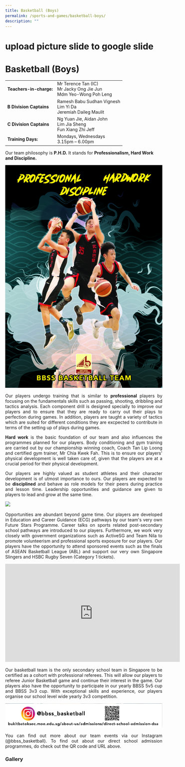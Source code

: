 ```yaml
---
title: Basketball (Boys)
permalink: /sports-and-games/basketball-boys/
description: ""
---
```

# upload picture slide to google slide

# Basketball (Boys)

|                     |                                              |
|---------------------|------------------------------|
| **Teachers-in-charge:** | Mr Terence Tan (IC)<br>Mr Jacky Ong Jie Jun<br>Mdm Yeo-Wong Poh Leng |
| **B Division Captains** | Ramesh Babu Sudhan Vignesh<br>Lim Yi Da<br>Jeremiah Daileg Maulit                       |
| **C Division Captains** | Ng Yuan Jie, Aidan John<br>Lim Jia Sheng<br>Fun Xiang Zhi Jeff                          |
| **Training Days:**      | Mondays, Wednesdays<br>3.15pm – 6.00pm                      |

Our team philosophy is **P.H.D.** It stands for **Professionalism, Hard Work and Discipline.**

![](/images/Our%20BBSS%20Experience/Cca/Sports%20&%20Games/BBSS%20Basketball%20website.jpg)


<p style="text-align: justify;">Our players undergo training that is similar to <b>professional</b> players by focusing on the fundamentals skills such as passing, shooting, dribbling and tactics analysis. Each component drill is designed specially to improve our players and to ensure that they are ready to carry out their plays to perfection during games. In addition, players are taught a variety of tactics which are suited for different conditions they are excpected to contribute in terms of the setting up of plays during games.</p>
  

<p style="text-align: justify;"><b>Hard work</b> is the basic foundation of our team and also influences the programmes planned for our players. Body conditioning and gym training are carried out by our championship winning coach, Coach Tan Lip Loong and certified gym trainer, Mr Chia Kwek Fah. This is to ensure our players' physical development is well taken care of, given that the players are at a crucial period for their physical development.</p>

<p style="text-align: justify;">Our players are highly valued as student athletes and their character development is of utmost importance to ours. Our players are expected to be <b>disciplined</b> and behave as role models for their peers during practice and lesson time. Leadership opportunities and guidance are given to players to lead and grow at the same time.</p>


![](/images/Our%20BBSS%20Experience/Cca/Sports%20&%20Games/future%20stars%20programme%20website.jpg)

<p style="text-align: justify;">Opportunities are abundant beyond game time. Our players are developed in Education and Career Guidance (ECG) pathways by our team's very own Future Stars Programme. Career talks on sports related post-secondary school pathways are introduced to our players. Furthermore, we work very closely with government organizations such as ActiveSG and Team Nila to promote volunteerism and professional sports exposure for our players. Our players have the opportunity to attend sponsored events such as the finals of ASEAN Basketball League (ABL) and support our very own Singapore Slingers and HSBC Rugby Seven (Category 1 tickets).</p>

<iframe width="560" height="315" src="https://www.youtube.com/embed/bOKLLku07OQ" title="Welcome to BBSS Basketball Team" frameborder="0" allow="accelerometer; autoplay; clipboard-write; encrypted-media; gyroscope; picture-in-picture" allowfullscreen></iframe>

<p style="text-align: justify;">Our basketball team is the only secondary school team in Singapore to be certified as a cohort with professional referees. This will allow our players to referee Junior Basketball game and continue their interest in the game. Our players also have the opportunity to participate in our yearly BBSS 5v5 cup and BBSS 3v3 cup. With exceptional skills and experience, our players organise our school level wide yearly 3v3 competition.</p>

![](/images/Our%20BBSS%20Experience/Cca/Sports%20&%20Games/basketball%20directory.png)

<p style="text-align: justify;">You can find out more about our team events via our Instagram (@bbss_basketball). To find out about our direct school admission programmes, do check out the QR code and URL above.</p>

### Gallery